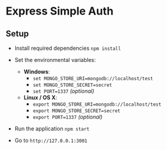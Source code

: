 # Express Simple Auth

Setup
-
- Install required dependencies `npm install`
- Set the environmental variables:

  - **Windows**:
    - `set MONGO_STORE_URI=mongodb://localhost/test`
    - `set MONGO_STORE_SECRET=secret`
    - `set PORT=1337` *(optional)*
  - **Linux / OS X**:
    - `export MONGO_STORE_URI=mongodb://localhost/test`
    - `export MONGO_STORE_SECRET=secret`
    - `export PORT=1337` *(optional)*

- Run the application `npm start`
- Go to `http://127.0.0.1:3001`